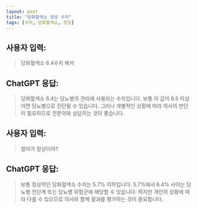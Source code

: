 ```yaml
---
layout: post
title: "당화혈색소 정상 수치"
tags: [수치, 당화혈색소, 정상]
---
```


## 사용자 입력:
> 당화혈색소 6.4수치 해석

## ChatGPT 응답:
> 당화혈색소 6.4는 당뇨병의 관리에 사용되는 수치입니다. 보통 이 값이 6.5 이상이면 당뇨병으로 진단될 수 있습니다. 그러나 개별적인 상황에 따라 의사의 판단이 필요하므로 전문의와 상담하는 것이 좋습니다.

## 사용자 입력:
> 얼마가 정상이야?

## ChatGPT 응답:
> 보통 정상적인 당화혈색소 수치는 5.7% 이하입니다. 5.7%에서 6.4% 사이는 당뇨병 전단계 또는 당뇨병 위험군에 해당할 수 있습니다. 하지만 개인의 상황에 따라 다를 수 있으므로 의사와 함께 결과를 평가하는 것이 중요합니다.


